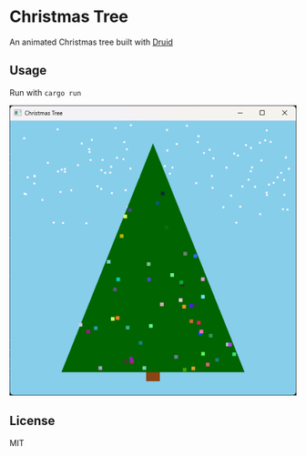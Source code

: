# Christmas Tree
An animated Christmas tree built with [Druid](https://github.com/linebender/druid)

## Usage

Run with `cargo run`

![Screenshot](./screenshot.png)

## License

MIT